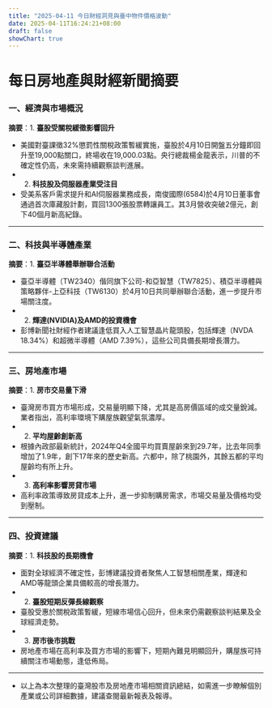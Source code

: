 ```yaml
---
title: "2025-04-11 今日財經洞見與臺中物件價格波動"
date: 2025-04-11T16:24:21+08:00
draft: false
showChart: true
---
```


# 每日房地產與財經新聞摘要

### 一、經濟與市場概況
**摘要**：1. **臺股受關稅緩徵影響回升**

- 美國對臺課徵32%懲罰性關稅政策暫緩實施，臺股於4月10日開盤五分鐘即回升至19,000點關口，終場收在19,000.03點。央行總裁楊金龍表示，川普的不確定性仍高，未來需持續觀察談判進展。
- 2. **科技股及伺服器產業受注目**
- 受美系客戶需求提升和AI伺服器業務成長，南俊國際(6584)於4月10日董事會通過首次庫藏股計劃，買回1300張股票轉讓員工。其3月營收突破2億元，創下40個月新高紀錄。
- ---

### 二、科技與半導體產業
**摘要**：1. **臺亞半導體舉辦聯合活動**

- 臺亞半導體（TW2340）偕同旗下公司-和亞智慧（TW7825）、積亞半導體與策略夥伴-上亞科技（TW6130）於4月10日共同舉辦聯合活動，進一步提升市場關注度。
- 2. **輝達(NVIDIA)及AMD的投資機會**
- 彭博新聞社財經作者建議逢低買入人工智慧晶片龍頭股，包括輝達（NVDA 18.34%）和超微半導體（AMD 7.39%），這些公司具備長期增長潛力。
- ---

### 三、房地產市場
**摘要**：1. **房市交易量下滑**

- 臺灣房市買方市場形成，交易量明顯下降，尤其是高房價區域的成交量銳減。業者指出，高利率環境下購屋族觀望氣氛濃厚。
- 2. **平均屋齡創新高**
- 根據內政部最新統計，2024年Q4全國平均買賣屋齡來到29.7年，比去年同季增加了1.9年，創下17年來的歷史新高。六都中，除了桃園外，其餘五都的平均屋齡均有所上升。
- 3. **高利率影響房貸市場**
- 高利率政策導致房貸成本上升，進一步抑制購房需求，市場交易量及價格均受到壓制。
- ---

### 四、投資建議
**摘要**：1. **科技股的長期機會**

- 面對全球經濟不確定性，彭博建議投資者聚焦人工智慧相關產業，輝達和AMD等龍頭企業具備較高的增長潛力。
- 2. **臺股短期反彈長線觀察**
- 臺股受惠於關稅政策暫緩，短線市場信心回升，但未來仍需觀察談判結果及全球經濟走勢。
- 3. **房市後市挑戰**
- 房地產市場在高利率及買方市場的影響下，短期內難見明顯回升，購屋族可持續關注市場動態，逢低佈局。
- ---
- 以上為本次整理的臺灣股市及房地產市場相關資訊總結，如需進一步瞭解個別產業或公司詳細數據，建議查閱最新報表及報導。



